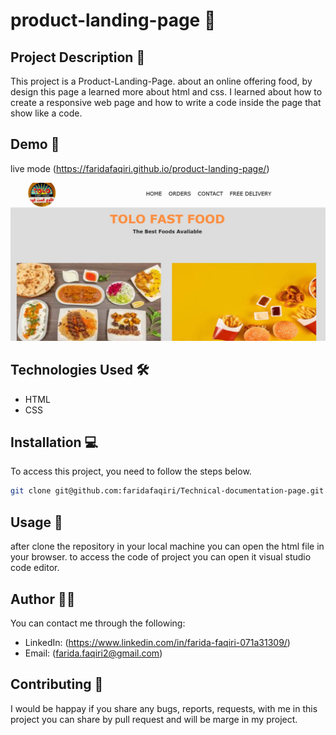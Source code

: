 # product-landing-page 🚀

## Project Description 📝

This project is a Product-Landing-Page. about an online offering food,
by design this page a learned more about html and css.
I learned about how to create a responsive web page and how to write a code inside the page that show like a code.

## Demo 📸

live mode (https://faridafaqiri.github.io/product-landing-page/)

![Project Demo](./images/food.JPG)

## Technologies Used 🛠️

- HTML
- CSS

## Installation 💻

To access this project, you need to follow the steps below.

```bash
git clone git@github.com:faridafaqiri/Technical-documentation-page.git

```

## Usage 🎯

after clone the repository in your local machine you can open the html file in your browser.
to access the code of project you can open it visual studio code editor.

## Author 👩‍💻

You can contact me through the following:

- LinkedIn: (<https://www.linkedin.com/in/farida-faqiri-071a31309/>)
- Email: (<farida.faqiri2@gmail.com>)

## Contributing 🤝

I would be happay if you share any bugs, reports, requests, with me in this project you can share   by pull request and will be marge in my project.
